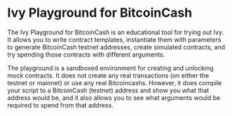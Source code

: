 # Ivy Playground for BitcoinCash

The Ivy Playground for BitcoinCash is an educational tool for trying out Ivy. It allows you to write contract templates, instantiate them with parameters to generate BitcoinCash testnet addresses, create simulated contracts, and try spending those contracts with different arguments.

The playground is a sandboxed environment for creating and unlocking mock contracts. It does not create any real transactions (on either the testnet or mainnet) or use any real Bitcoincashs. However, it does compile your script to a BitcoinCash (testnet) address and show you what that address would be, and it also allows you to see what arguments would be required to spend from that address.

